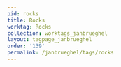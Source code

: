 ```yaml
---
pid: rocks
title: Rocks
worktag: Rocks
collection: worktags_janbrueghel
layout: tagpage_janbrueghel
order: '139'
permalink: /janbrueghel/tags/rocks
---
```

